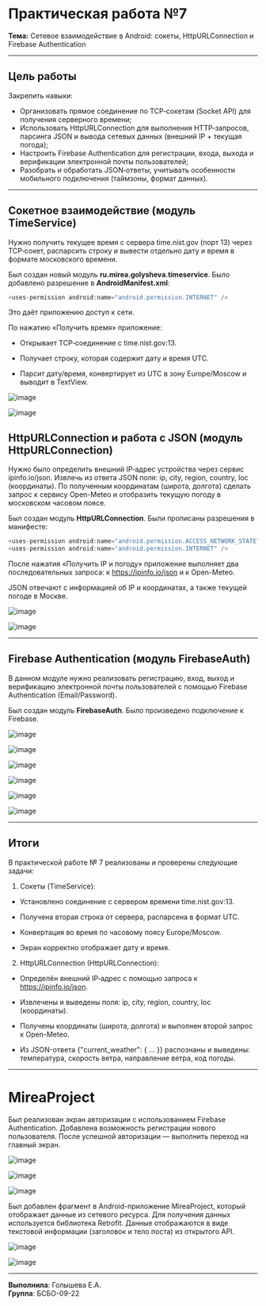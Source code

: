 # Практическая работа №7

**Тема:** Сетевое взаимодействие в Android: сокеты, HttpURLConnection и Firebase Authentication

---

## Цель работы

Закрепить навыки:

- Организовать прямое соединение по TCP‐сокетам (Socket API) для получения серверного времени;
- Использовать HttpURLConnection для выполнения HTTP‐запросов, парсинга JSON и вывода сетевых данных (внешний IP + текущая погода);
- Настроить Firebase Authentication для регистрации, входа, выхода и верификации электронной почты пользователей;
- Разобрать и обработать JSON‐ответы, учитывать особенности мобильного подключения (таймзоны, формат данных).
  
---

## Сокетное взаимодействие (модуль TimeService)

Нужно получить текущее время с сервера time.nist.gov (порт 13) через TCP‐сокет, распарсить строку и вывести отдельно дату и время в формате московского времени.

Был создан новый модуль **ru.mirea.golysheva.timeservice**. Было добавлено разрешение в **AndroidManifest.xml**:

``` java
<uses-permission android:name="android.permission.INTERNET" />
```

Это даёт приложению доступ к сети.

По нажатию «Получить время» приложение:

- Открывает TCP‐соединение с time.nist.gov:13.

- Получает строку, которая содержит дату и время UTC.

- Парсит дату/время, конвертирует из UTC в зону Europe/Moscow и выводит в TextView.

![image](https://github.com/user-attachments/assets/4be98174-cf3c-480b-a2c9-22b1f25e8268)

![image](https://github.com/user-attachments/assets/6687cd35-b5bb-48a5-8d02-4abf554562fa)

##  HttpURLConnection и работа с JSON (модуль HttpURLConnection)

Нужно было определить внешний IP‐адрес устройства через сервис ipinfo.io/json. Извлечь из ответа JSON поля: ip, city, region, country, loc (координаты). По полученным координатам (широта, долгота) сделать запрос к сервису Open-Meteo и отобразить текущую погоду в московском часовом поясе.

Был создан модуль **HttpURLConnection**. Были прописаны разрешения в манифесте: 

``` java
<uses-permission android:name="android.permission.ACCESS_NETWORK_STATE" />
<uses-permission android:name="android.permission.INTERNET" />
```

После нажатия «Получить IP и погоду» приложение выполняет два последовательных запроса: к https://ipinfo.io/json и к Open-Meteo.

JSON отвечают с информацией об IP и координатах, а также текущей погоде в Москве.

![image](https://github.com/user-attachments/assets/82fe98cd-7319-4552-8b62-44bfaca1510d)

![image](https://github.com/user-attachments/assets/4d7c3f79-c81b-4006-95d5-531131216973)

---

## Firebase Authentication (модуль FirebaseAuth)

В данном модуле нужно реализовать регистрацию, вход, выход и верификацию электронной почты пользователей с помощью Firebase Authentication (Email/Password). 

Был создан модуль **FirebaseAuth**. Было произведено подключение к Firebase.

![image](https://github.com/user-attachments/assets/382b4f37-403c-404d-934a-c22a1bb149c5)

![image](https://github.com/user-attachments/assets/b6aeccba-878a-415c-9989-f2948a399518)

![image](https://github.com/user-attachments/assets/da75a35a-dc82-47d6-8287-8cd23aa8622b)

![image](https://github.com/user-attachments/assets/583eb035-05ee-4285-b43e-b2a1a43ca9dc)

![image](https://github.com/user-attachments/assets/2be6e118-03c2-4116-8318-1bc0ac43679a)

![image](https://github.com/user-attachments/assets/dcbe6f19-392d-49ba-b942-1ed3de623d94)

---

## Итоги

В практической работе № 7 реализованы и проверены следующие задачи:

1. Сокеты (TimeService):

- Установлено соединение с сервером времени time.nist.gov:13.

- Получена вторая строка от сервера, распарсена в формат UTC.

- Конвертация во время по часовому поясу Europe/Moscow.

- Экран корректно отображает дату и время.

2. HttpURLConnection (HttpURLConnection):

- Определён внешний IP‐адрес с помощью запроса к https://ipinfo.io/json.

- Извлечены и выведены поля: ip, city, region, country, loc (координаты).

- Получены координаты (широта, долгота) и выполнен второй запрос к Open-Meteo.

- Из JSON-ответа {"current_weather": { … }} распознаны и выведены: температура, скорость ветра, направление ветра, код погоды.

---

# MireaProject

Был реализован экран авторизации с использованием Firebase Authentication. Добавлена возможность регистрации нового пользователя. После успешной авторизации — выполнить переход на главный экран.   

![image](https://github.com/user-attachments/assets/2d5e06e1-6b1a-462f-955f-395b82eb7d0f)

![image](https://github.com/user-attachments/assets/d72aa744-bbdf-4847-9444-122503f712c6)

![image](https://github.com/user-attachments/assets/504bd683-e1f4-4c95-8e33-c1745d37a9d1)


Был добавлен фрагмент в Android-приложение MireaProject, который отображает данные из сетевого ресурса. Для получения данных используется библиотека Retrofit.
Данные отображаются в виде текстовой информации (заголовок и тело поста) из открытого API.

![image](https://github.com/user-attachments/assets/bdfc4305-7301-4464-95cf-9b12257c3c5f)

![image](https://github.com/user-attachments/assets/0d9b14d8-b998-4c57-bde9-a0006eb76084)

---

**Выполнила**: Голышева Е.А.  
**Группа**: БСБО-09-22
